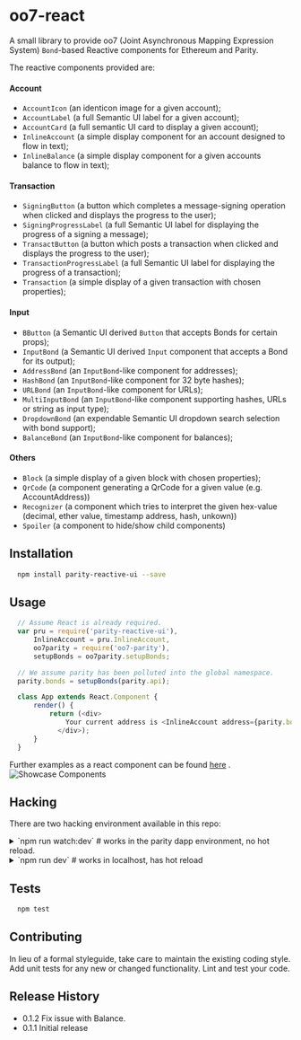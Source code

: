 oo7-react
=========

A small library to provide oo7 (Joint Asynchronous Mapping Expression System)
`Bond`-based Reactive components for Ethereum and Parity.

The reactive components provided are:
#### Account
- `AccountIcon` (an identicon image for a given account);
- `AccountLabel` (a full Semantic UI label for a given account);
- `AccountCard` (a full semantic UI card to display a given account);
- `InlineAccount` (a simple display component for an account designed to flow in text);
- `InlineBalance` (a simple display component for a given accounts balance to flow in text);
#### Transaction
- `SigningButton` (a button which completes a message-signing operation when clicked and displays the progress to the user);
- `SigningProgressLabel` (a full Semantic UI label for displaying the progress of a signing a message);
- `TransactButton` (a button which posts a transaction when clicked and displays the progress to the user);
- `TransactionProgressLabel` (a full Semantic UI label for displaying the progress of a transaction);
- `Transaction` (a simple display of a given transaction with chosen properties);
#### Input
- `BButton` (a Semantic UI derived `Button` that accepts Bonds for certain props);
- `InputBond` (a Semantic UI derived `Input` component that accepts a Bond for its output);
- `AddressBond` (an `InputBond`-like component for addresses);
- `HashBond` (an `InputBond`-like component for 32 byte hashes);
- `URLBond` (an `InputBond`-like component for URLs);
- `MultiInputBond` (an `InputBond`-like component supporting hashes, URLs or string as input type);
- `DropdownBond` (an expendable Semantic UI dropdown search selection with bond support);
- `BalanceBond` (an `InputBond`-like component for balances);
#### Others
- `Block` (a simple display of a given block with chosen properties);
- `QrCode` (a component generating a QrCode for a given value (e.g. AccountAddress))
- `Recognizer` (a component which tries to interpret the given hex-value (decimal, ether value, timestamp address, hash, unkown))
- `Spoiler` (a component to hide/show child components)


## Installation

```sh
  npm install parity-reactive-ui --save
```

## Usage

```javascript
  // Assume React is already required.
  var pru = require('parity-reactive-ui'),
      InlineAccount = pru.InlineAccount,
	  oo7parity = require('oo7-parity'),
	  setupBonds = oo7parity.setupBonds;

  // We assume parity has been polluted into the global namespace.
  parity.bonds = setupBonds(parity.api);

  class App extends React.Component {
	  render() {
		  return (<div>
			  Your current address is <InlineAccount address={parity.bonds.me} />.
			</div>);
	  }
  }
```

Further examples as a react component can be found [here](https://github.com/paritytech/parity-reactive-ui/blob/showcases/test/manual/example.jsx) .
![Showcase Components](https://github.com/paritytech/parity-reactive-ui/blob/showcases/showcases/ExampleComponents.png "Showcase Components")



## Hacking

There are two hacking environment available in this repo:

<details>
	<summary> `npm run watch:dev` # works in the parity dapp environment, no hot reload.</summary>

	Before running the main command, this setup requires exposing the `public` directory as a local dapp:

	`ln -s $PWD/public /path/to/parity/dapps/pruit`

	`Restart parity` and head over to the PRUIT app. This environment is suitable to test any component that interact with the Parity DApp API

</details>

<details>
	<summary> `npm run dev` # works in localhost, has hot reload </summary>

	Go to `localhost:9999`

	This environment is suitable to quick test any parity-reactive-ui components that does not directly interact with the Parity dapp API.

</details>

## Tests

```sh
  npm test
```

## Contributing

In lieu of a formal styleguide, take care to maintain the existing coding style.
Add unit tests for any new or changed functionality. Lint and test your code.

## Release History

* 0.1.2 Fix issue with Balance.
* 0.1.1 Initial release
